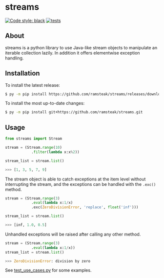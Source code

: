 # streams
[![Code style: black](https://img.shields.io/badge/code%20style-black-000000.svg)](https://github.com/psf/black)
[![tests](https://github.com/ramsteak/streams/actions/workflows/black-tests.yml/badge.svg)](https://github.com/ramsteak/streams/actions/workflows/black-tests.yml)

## About
streams is a python library to use Java-like stream objects to manipulate an iterable collection lazily. In addition it offers elementwise exception handling.

## Installation

To install the latest release:
```sh
$ py -m pip install https://github.com/ramsteak/streams/releases/download/v1.0.1/streams-1.0.1-py3-none-any.whl
```
To install the most up-to-date changes:
```sh
$ py -m pip install git+https://github.com/ramsteak/streams.git
```

## Usage
```py
from streams import Stream

stream = (Stream.range(10)
            .filter(lambda x:x%2))

stream_list = stream.list()

>>> [1, 3, 5, 7, 9]
```

The stream object is able to catch exceptions at the item level without interrupting the stream, and the exceptions can be handled with the `.exc()` method.

```py
stream = (Stream.range(3)
            .eval(lambda x:1/x)
            .exc(ZeroDivisionError, 'replace', float('inf')))

stream_list = stream.list()

>>> [inf, 1.0, 0.5]
```
Unhandled exceptions will be raised after calling any other method.
```py
stream = (Stream.range(3)
            .eval(lambda x:1/x))
stream_list = stream.list()

>>> ZeroDivisionError: division by zero
```

See [test_use_cases.py](./tests/test_use_cases.py) for some examples.
